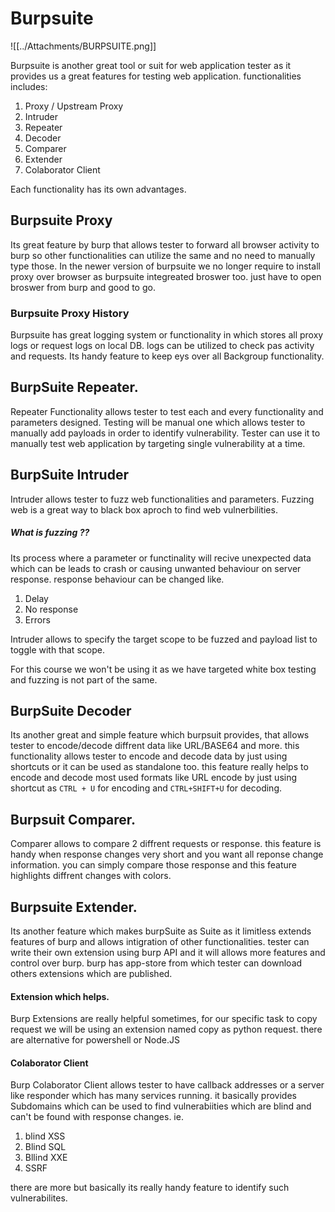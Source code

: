 # Burpsuite
![[../Attachments/BURPSUITE.png]]

 Burpsuite is another great tool or suit for web application tester as it provides us a great features for testing web application. functionalities includes:
 
 1) Proxy / Upstream Proxy
2) Intruder
3) Repeater
4) Decoder
5) Comparer
6) Extender
7) Colaborator Client

Each functionality has its own advantages. 

## Burpsuite Proxy

Its great feature by burp that allows tester to forward all browser activity to burp so other functionalities can utilize the same and no need to manually type those. In the newer version of burpsuite we no longer require to install proxy over browser as burpsuite integreated broswer too. just have to open broswer from burp and good to go.


### Burpsuite Proxy History

Burpsuite has great logging system or functionality in which stores all proxy logs or request logs on local DB. logs can be utilized to check pas activity and requests. Its handy feature to keep eys over all Backgroup functionality.

## BurpSuite Repeater.

Repeater Functionality allows tester to test each and every functionality and parameters designed. Testing will be manual one which allows tester to manually add payloads in order to identify vulnerability. Tester can use it to manually test web application by targeting single vulnerability at a time.

## BurpSuite Intruder

Intruder allows tester to fuzz web functionalities and parameters. Fuzzing web is a great way to black box aproch to find web vulnerbilities.

##### What is fuzzing ??

Its process where a parameter or functinality will recive unexpected data which can be leads to crash or causing unwanted behaviour on server response. response behaviour can be changed like.

1) Delay
2) No response
3) Errors

Intruder allows to specify the target scope to be fuzzed and payload list to toggle with that scope.

For this course we won't be using it as we have targeted white box testing and fuzzing is not part of the same.

## BurpSuite Decoder

Its another great and simple feature which burpsuit provides, that allows tester to encode/decode diffrent data like URL/BASE64 and more. this functionality allows tester to encode and decode data by just using shortcuts or it can be used as standalone too. this feature really helps to encode and decode most used formats like URL encode by just using shortcut as `CTRL + U` for encoding and `CTRL+SHIFT+U` for decoding.


## Burpsuit Comparer.

Comparer allows to compare 2 diffrent requests or response. this feature is handy when response changes very short and you want all reponse change information. you can simply compare those response and this feature highlights diffrent changes with colors.



## Burpsuite Extender.

Its another feature which makes burpSuite as Suite as it limitless extends features of burp and allows intigration of other functionalities. tester can write their own extension using burp API and it will allows more features and control over burp. burp has app-store from which tester can download others extensions which are published.

#### Extension which helps.

Burp Extensions are really helpful sometimes, for our specific task to copy request we will be using an extension  named copy as python request. there are alternative for powershell or Node.JS

#### Colaborator Client

Burp Colaborator Client allows tester to have callback addresses or a server like responder which has many services running. it basically provides Subdomains which can be used to find vulnerabiities which are blind and can't be found with response changes. 
ie.
1) blind XSS
2) Blind SQL
3) Bllind XXE
4) SSRF

there are more but basically its really handy feature to identify such vulnerabilites.